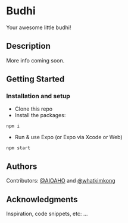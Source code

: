 # Budhi

Your awesome little budhi!

## Description

More info coming soon.

## Getting Started

### Installation and setup

* Clone this repo
* Install the packages:
```
npm i
```
* Run & use Expo (or Expo via Xcode or Web)
```
npm start
```

## Authors

Contributors: [@AIOAHO](https://github.com/AIOAHO) and [@whatkimkong](https://github.com/whatkimkong)

## Acknowledgments

Inspiration, code snippets, etc:
...